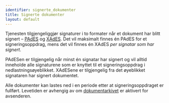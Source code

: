 ```yaml
---
identifier: signerte_dokumenter
title: Signerte dokumenter
layout: default
---
```


Tjenesten tilgjengeliggjør signaturer i to formater når et dokument har blitt signert – [PAdES](#pades) og [XAdES](#xades). Det vil maksimalt finnes én PAdES for et signeringsoppdrag, mens det vil finnes én XAdES _per signatar som har signert_.

PAdESen er tilgjengelig når minst én signatar har signert og vil alltid inneholde alle signaturene som er knyttet til et signeringsoppdrag i nedlastningsøyeblikket. XAdESene er tilgjengelig fra det øyeblikket signataren har signert dokumentet.

Alle dokumenter kan lastes ned i en periode etter at signeringsoppdraget er fullført. Levetiden er avhengig av om [dokumentarkivet](#dokumentarkiv) er aktivert for avsenderen.